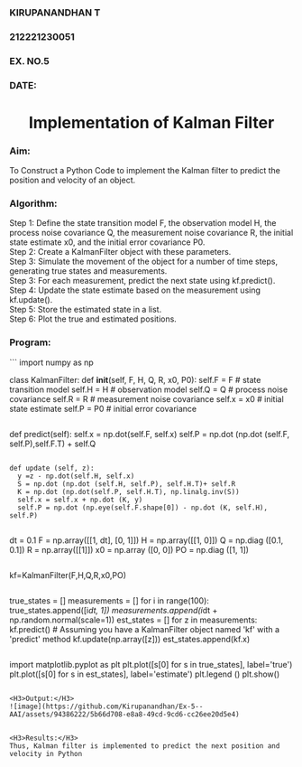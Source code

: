 <H3> KIRUPANANDHAN T </H3>
<H3> 212221230051 </H3>
<H3>EX. NO.5</H3>
<H3>DATE:</H3>
<H1 ALIGN =CENTER> Implementation of Kalman Filter</H1>
<H3>Aim:</H3> To Construct a Python Code to implement the Kalman filter to predict the position and velocity of an object.
<H3>Algorithm:</H3>
Step 1: Define the state transition model F, the observation model H, the process noise covariance Q, the measurement noise covariance R, the initial state estimate x0, and the initial error covariance P0.<BR>
Step 2:  Create a KalmanFilter object with these parameters.<BR>
Step 3: Simulate the movement of the object for a number of time steps, generating true states and measurements. <BR>
Step 3: For each measurement, predict the next state using kf.predict().<BR>
Step 4: Update the state estimate based on the measurement using kf.update().<BR>
Step 5: Store the estimated state in a list.<BR>
Step 6: Plot the true and estimated positions.<BR>
<H3>Program:</H3>
```
import numpy as np

class KalmanFilter:
    def __init__(self, F, H, Q, R, x0, P0):
        self.F = F # state transition model
        self.H = H # observation model
        self.Q = Q # process noise covariance
        self.R = R # measurement noise covariance
        self.x = x0 # initial state estimate
        self.P = P0 # initial error covariance
```
```
  def predict(self):
      self.x = np.dot(self.F, self.x)
      self.P = np.dot (np.dot (self.F, self.P),self.F.T) + self.Q
```
```
    def update (self, z):
      y =z - np.dot(self.H, self.x)
      S = np.dot (np.dot (self.H, self.P), self.H.T)+ self.R
      K = np.dot (np.dot(self.P, self.H.T), np.linalg.inv(S))
      self.x = self.x + np.dot (K, y)
      self.P = np.dot (np.eye(self.F.shape[0]) - np.dot (K, self.H), self.P)
```
```
dt = 0.1 
F = np.array([[1, dt], [0, 1]]) 
H = np.array([[1, 0]]) 
Q = np.diag ([0.1, 0.1]) 
R = np.array([[1]])
x0 = np.array ([0, 0])
PO = np.diag ([1, 1])     
```
```
kf=KalmanFilter(F,H,Q,R,x0,PO)
```
```
true_states = []
measurements = []
for i in range(100):
  true_states.append([i*dt, 1]) 
  measurements.append(i*dt + np.random.normal(scale=1)) 
est_states = []
for z in measurements:
  kf.predict()  # Assuming you have a KalmanFilter object named 'kf' with a 'predict' method
  kf.update(np.array([z]))
  est_states.append(kf.x)
```
```
import matplotlib.pyplot as plt
plt.plot([s[0] for s in true_states], label='true')
plt.plot([s[0] for s in est_states],
label='estimate')
plt.legend ()
plt.show()
```

<H3>Output:</H3>
![image](https://github.com/Kirupanandhan/Ex-5--AAI/assets/94386222/5b66d708-e8a8-49cd-9cd6-cc26ee20d5e4)


<H3>Results:</H3>
Thus, Kalman filter is implemented to predict the next position and   velocity in Python



